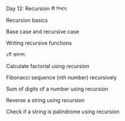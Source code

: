 Day 12: Recursion
কী শিখবে:

Recursion basics

Base case and recursive case

Writing recursive functions

৫টি প্রবলেম:

Calculate factorial using recursion

Fibonacci sequence (nth number) recursively

Sum of digits of a number using recursion

Reverse a string using recursion

Check if a string is palindrome using recursion
